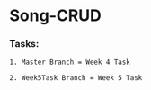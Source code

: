 # Song-CRUD
### Tasks:
```
1. Master Branch = Week 4 Task
```

```
2. Week5Task Branch = Week 5 Task
```
